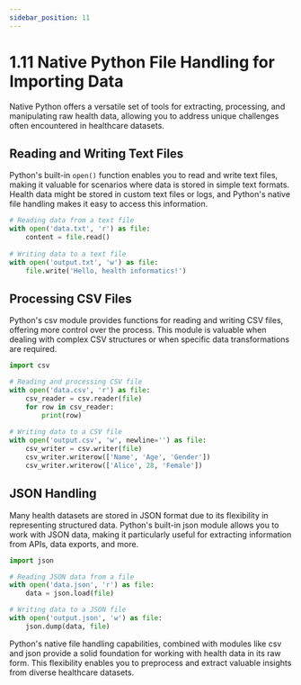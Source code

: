 ```yaml
---
sidebar_position: 11
---
```


# 1.11 Native Python File Handling for Importing Data

Native Python offers a versatile set of tools for extracting, processing, and manipulating raw health data, allowing you to address unique challenges often encountered in healthcare datasets.

## Reading and Writing Text Files

Python's built-in `open()` function enables you to read and write text files, making it valuable for scenarios where data is stored in simple text formats. Health data might be stored in custom text files or logs, and Python's native file handling makes it easy to access this information.

```python
# Reading data from a text file
with open('data.txt', 'r') as file:
    content = file.read()
    
# Writing data to a text file
with open('output.txt', 'w') as file:
    file.write('Hello, health informatics!')
```

## Processing CSV Files

Python's csv module provides functions for reading and writing CSV files, offering more control over the process. This module is valuable when dealing with complex CSV structures or when specific data transformations are required.

```python
import csv

# Reading and processing CSV file
with open('data.csv', 'r') as file:
    csv_reader = csv.reader(file)
    for row in csv_reader:
        print(row)
        
# Writing data to a CSV file
with open('output.csv', 'w', newline='') as file:
    csv_writer = csv.writer(file)
    csv_writer.writerow(['Name', 'Age', 'Gender'])
    csv_writer.writerow(['Alice', 28, 'Female'])

```

## JSON Handling

Many health datasets are stored in JSON format due to its flexibility in representing structured data. Python's built-in json module allows you to work with JSON data, making it particularly useful for extracting information from APIs, data exports, and more.

```python
import json

# Reading JSON data from a file
with open('data.json', 'r') as file:
    data = json.load(file)

# Writing data to a JSON file
with open('output.json', 'w') as file:
    json.dump(data, file)

```

Python's native file handling capabilities, combined with modules like csv and json provide a solid foundation for working with health data in its raw form. This flexibility enables you to preprocess and extract valuable insights from diverse healthcare datasets.

